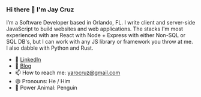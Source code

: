 ### Hi there 👋  I'm Jay Cruz

I’m a Software Developer based in Orlando, FL. I write client and server-side JavaScript to build websites and web applications. The stacks I'm most experienced with are React with Node + Express with either Non-SQL or SQL DB's, but I can work with any JS library or framework you throw at me. I also dabble with Python and Rust.

- 👯 [LinkedIn](https://www.linkedin.com/in/yarosky-cruz/) 
- 📓 [Blog](https://yarocruz.netlify.app/)
- 📫 How to reach me: yarocruz@gmail.com 
- 😄 Pronouns: He / Him 
- 🐧 Power Animal: Penguin

